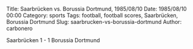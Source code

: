 Title: Saarbrücken vs. Borussia Dortmund, 1985/08/10
Date: 1985/08/10 00:00
Category: sports
Tags: football, football scores, Saarbrücken, Borussia Dortmund
Slug: saarbrucken-vs-borussia-dortmund
Author: carbonero


Saarbrücken 1 - 1 Borussia Dortmund
